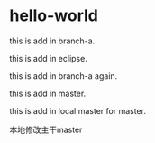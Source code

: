 # hello-world

this is add in branch-a.

this is add in eclipse.

this is add in branch-a again.

this is add in master.

this is add in local master for master.

本地修改主干master
